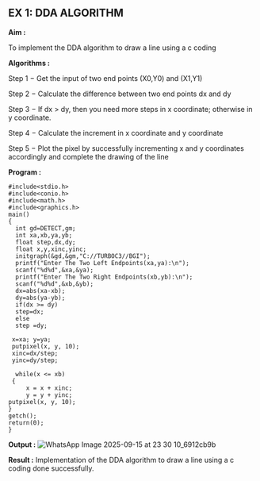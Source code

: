 ## EX 1: DDA ALGORITHM 

**Aim :**

To  implement the DDA algorithm to draw a line using a c coding

**Algorithms :**

Step 1 − Get the input of two end points (X0,Y0) and (X1,Y1)

Step 2 − Calculate the difference between two end points dx and  dy 

Step 3 − If dx > dy, then you need more steps in x coordinate; otherwise in y coordinate.

Step 4 − Calculate the increment in x coordinate and y coordinate

Step 5 − Plot the pixel by successfully incrementing x and y coordinates accordingly and complete the drawing of the line

**Program :**
```
#include<stdio.h> 
#include<conio.h> 
#include<math.h> 
#include<graphics.h> 
main() 
{ 
  int gd=DETECT,gm; 
  int xa,xb,ya,yb; 
  float step,dx,dy; 
  float x,y,xinc,yinc; 
  initgraph(&gd,&gm,"C://TURBOC3//BGI"); 
  printf("Enter The Two Left Endpoints(xa,ya):\n"); 
  scanf("%d%d",&xa,&ya); 
  printf("Enter The Two Right Endpoints(xb,yb):\n"); 
  scanf("%d%d",&xb,&yb); 
  dx=abs(xa-xb); 
  dy=abs(ya-yb); 
  if(dx >= dy) 
  step=dx; 
  else 
  step =dy; 
 
 x=xa; y=ya; 
 putpixel(x, y, 10); 
 xinc=dx/step; 
 yinc=dy/step; 
 
  while(x <= xb) 
 { 
     x = x + xinc; 
     y = y + yinc; 
putpixel(x, y, 10); 
} 
getch(); 
return(0); 
}
```
**Output :**
![WhatsApp Image 2025-09-15 at 23 30 10_6912cb9b](https://github.com/user-attachments/assets/db2da2c7-ffbb-4c33-851d-e222af231031)

**Result :**
Implementation of the DDA algorithm to draw a line using a c coding done successfully.
